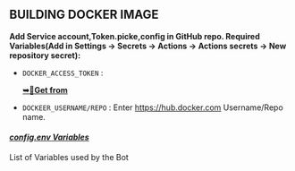 ## BUILDING DOCKER IMAGE

**Add Service account,Token.picke,config in GitHub repo.
Required Variables(Add in Settings -> Secrets -> Actions -> Actions secrets -> New repository secret):**

- `DOCKER_ACCESS_TOKEN` :<p><b><a href="https://hub.docker.com/settings/security">➥🎲Get from</a></b></p> 
- `DOCKEER_USERNAME/REPO` : Enter https://hub.docker.com Username/Repo name.
#### [***config.env Variables***](https://github.com/weebzone/WZML/wiki/Setting-up-the-config.env-file)
List of Variables used by the Bot
